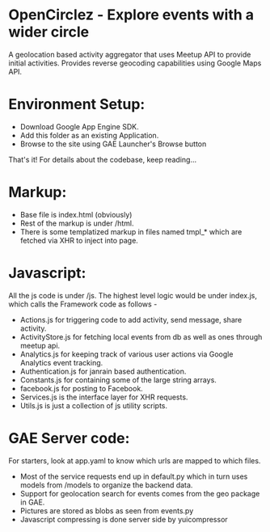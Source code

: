 # OpenCirclez - Explore events with a wider circle

A geolocation based activity aggregator that uses Meetup API to provide initial activities. Provides reverse geocoding capabilities using Google Maps API.

# Environment Setup:
- Download Google App Engine SDK.
- Add this folder as an existing Application.
- Browse to the site using GAE Launcher's Browse button

That's it! For details about the codebase, keep reading...

# Markup:
- Base file is index.html (obviously)
- Rest of the markup is under /html. 
- There is some templatized markup in files named tmpl_* which are fetched via XHR to inject into page.

# Javascript:

All the js code is under /js. The highest level logic would be under index.js, which calls the Framework code as follows - 
- Actions.js for triggering code to add activity, send message, share activity.
- ActivityStore.js for fetching local events from db as well as ones through meetup api.
- Analytics.js for keeping track of various user actions via Google Analytics event tracking.
- Authentication.js for janrain based authentication.
- Constants.js for containing some of the large string arrays.
- facebook.js for posting to Facebook.
- Services.js is the interface layer for XHR requests.
- Utils.js is just a collection of js utility scripts.

# GAE Server code:

For starters, look at app.yaml to know which urls are mapped to which files.
- Most of the service requests end up in default.py which in turn uses models from /models to organize the backend data.
- Support for geolocation search for events comes from the geo package in GAE.
- Pictures are stored as blobs as seen from events.py
- Javascript compressing is done server side by yuicompressor






